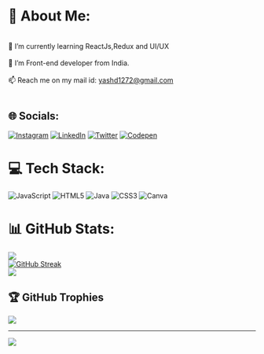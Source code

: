 # 💫 About Me:
<br>🌱 I’m currently learning ReactJs,Redux and UI/UX<br><br>👋 I’m Front-end developer from India.<br><br>📫 Reach me on my mail id:  yashd1272@gmail.com<br><br>


## 🌐 Socials:
[![Instagram](https://img.shields.io/badge/Instagram-%23E4405F.svg?logo=Instagram&logoColor=white)](https://www.instagram.com/harshal_jadhav619/) [![LinkedIn](https://img.shields.io/badge/LinkedIn-%230077B5.svg?logo=linkedin&logoColor=white)](https://www.linkedin.com/in/harshalsj/) [![Twitter](https://img.shields.io/badge/Twitter-%231DA1F2.svg?logo=Twitter&logoColor=white)](https://twitter.com/HarshalJadhav84) [![Codepen](https://img.shields.io/badge/Codepen-000000?style=for-the-badge&logo=codepen&logoColor=white)](https://codepen.io/harshal_jadhav619)

# 💻 Tech Stack:
![JavaScript](https://img.shields.io/badge/javascript-%23323330.svg?style=for-the-badge&logo=javascript&logoColor=%23F7DF1E) ![HTML5](https://img.shields.io/badge/html5-%23E34F26.svg?style=for-the-badge&logo=html5&logoColor=white) ![Java](https://img.shields.io/badge/java-%23ED8B00.svg?style=for-the-badge&logo=java&logoColor=white) ![CSS3](https://img.shields.io/badge/css3-%231572B6.svg?style=for-the-badge&logo=css3&logoColor=white) ![Canva](https://img.shields.io/badge/Canva-%2300C4CC.svg?style=for-the-badge&logo=Canva&logoColor=white)
# 📊 GitHub Stats:
![](https://github-readme-stats.vercel.app/api?username=Yashd07&theme=dark&hide_border=false&include_all_commits=false&count_private=false)<br/>
[![GitHub Streak](https://streak-stats.demolab.com?user=Yashd07&theme=merko)](https://git.io/streak-stats)<br/>
![](https://github-readme-stats.vercel.app/api/top-langs?username=Yashd07&locale=en&hide_title=false&layout=compact&card_width=320&langs_count=5&theme=dracula&hide_border=false&order=2")

## 🏆 GitHub Trophies
![](https://github-profile-trophy.vercel.app/?username=Yashd07&theme=dark&no-frame=false&no-bg=true&margin-w=4)


---
[![](https://visitcount.itsvg.in/api?id=Yashd07&label=Profile%20Views&color=1&icon=0&pretty=false)](https://visitcount.itsvg.in)



